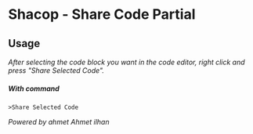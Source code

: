 # Shacop - Share Code Partial

## Usage

_After selecting the code block you want in the code editor, right click and press "Share Selected Code"._

##### With command

    >Share Selected Code

_Powered by ahmet Ahmet ilhan_
